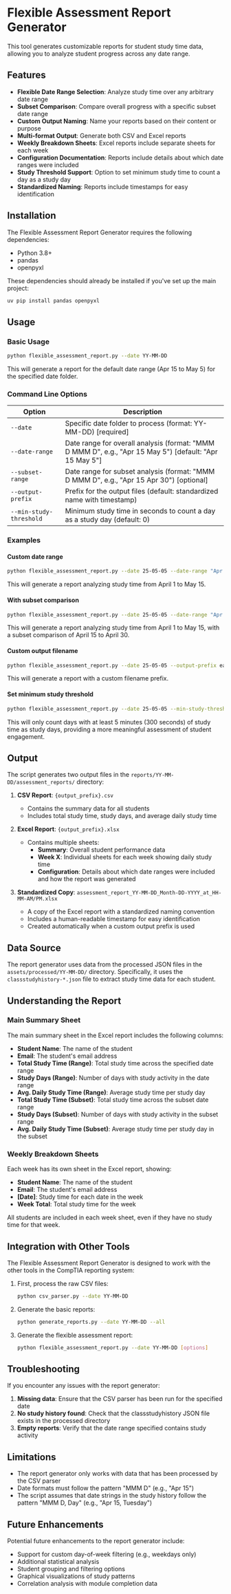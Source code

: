 # Flexible Assessment Report Generator

This tool generates customizable reports for student study time data, allowing you to analyze student progress across any date range.

## Features

- **Flexible Date Range Selection**: Analyze study time over any arbitrary date range
- **Subset Comparison**: Compare overall progress with a specific subset date range
- **Custom Output Naming**: Name your reports based on their content or purpose
- **Multi-format Output**: Generate both CSV and Excel reports
- **Weekly Breakdown Sheets**: Excel reports include separate sheets for each week
- **Configuration Documentation**: Reports include details about which date ranges were included
- **Study Threshold Support**: Option to set minimum study time to count a day as a study day
- **Standardized Naming**: Reports include timestamps for easy identification

## Installation

The Flexible Assessment Report Generator requires the following dependencies:
- Python 3.8+
- pandas
- openpyxl

These dependencies should already be installed if you've set up the main project:

```bash
uv pip install pandas openpyxl
```

## Usage

### Basic Usage

```bash
python flexible_assessment_report.py --date YY-MM-DD
```

This will generate a report for the default date range (Apr 15 to May 5) for the specified date folder.

### Command Line Options

| Option | Description |
|--------|-------------|
| `--date` | Specific date folder to process (format: YY-MM-DD) [required] |
| `--date-range` | Date range for overall analysis (format: "MMM D MMM D", e.g., "Apr 15 May 5") [default: "Apr 15 May 5"] |
| `--subset-range` | Date range for subset analysis (format: "MMM D MMM D", e.g., "Apr 15 Apr 30") [optional] |
| `--output-prefix` | Prefix for the output files (default: standardized name with timestamp) |
| `--min-study-threshold` | Minimum study time in seconds to count a day as a study day (default: 0) |

### Examples

#### Custom date range

```bash
python flexible_assessment_report.py --date 25-05-05 --date-range "Apr 1 May 15"
```

This will generate a report analyzing study time from April 1 to May 15.

#### With subset comparison

```bash
python flexible_assessment_report.py --date 25-05-05 --date-range "Apr 1 May 15" --subset-range "Apr 15 Apr 30"
```

This will generate a report analyzing study time from April 1 to May 15, with a subset comparison of April 15 to April 30.

#### Custom output filename

```bash
python flexible_assessment_report.py --date 25-05-05 --output-prefix early_assessments
```

This will generate a report with a custom filename prefix.

#### Set minimum study threshold

```bash
python flexible_assessment_report.py --date 25-05-05 --min-study-threshold 300
```

This will only count days with at least 5 minutes (300 seconds) of study time as study days, providing a more meaningful assessment of student engagement.

## Output

The script generates two output files in the `reports/YY-MM-DD/assessment_reports/` directory:

1. **CSV Report**: `{output_prefix}.csv`
   - Contains the summary data for all students
   - Includes total study time, study days, and average daily study time

2. **Excel Report**: `{output_prefix}.xlsx`
   - Contains multiple sheets:
     - **Summary**: Overall student performance data
     - **Week X**: Individual sheets for each week showing daily study time
     - **Configuration**: Details about which date ranges were included and how the report was generated

3. **Standardized Copy**: `assessment_report_YY-MM-DD_Month-DD-YYYY_at_HH-MM-AM/PM.xlsx`
   - A copy of the Excel report with a standardized naming convention
   - Includes a human-readable timestamp for easy identification
   - Created automatically when a custom output prefix is used

## Data Source

The report generator uses data from the processed JSON files in the `assets/processed/YY-MM-DD/` directory. Specifically, it uses the `classstudyhistory-*.json` file to extract study time data for each student.

## Understanding the Report

### Main Summary Sheet

The main summary sheet in the Excel report includes the following columns:

- **Student Name**: The name of the student
- **Email**: The student's email address
- **Total Study Time (Range)**: Total study time across the specified date range
- **Study Days (Range)**: Number of days with study activity in the date range
- **Avg. Daily Study Time (Range)**: Average study time per study day
- **Total Study Time (Subset)**: Total study time across the subset date range
- **Study Days (Subset)**: Number of days with study activity in the subset range
- **Avg. Daily Study Time (Subset)**: Average study time per study day in the subset

### Weekly Breakdown Sheets

Each week has its own sheet in the Excel report, showing:

- **Student Name**: The name of the student
- **Email**: The student's email address
- **[Date]**: Study time for each date in the week
- **Week Total**: Total study time for the week

All students are included in each week sheet, even if they have no study time for that week.

## Integration with Other Tools

The Flexible Assessment Report Generator is designed to work with the other tools in the CompTIA reporting system:

1. First, process the raw CSV files:
   ```bash
   python csv_parser.py --date YY-MM-DD
   ```

2. Generate the basic reports:
   ```bash
   python generate_reports.py --date YY-MM-DD --all
   ```

3. Generate the flexible assessment report:
   ```bash
   python flexible_assessment_report.py --date YY-MM-DD [options]
   ```

## Troubleshooting

If you encounter any issues with the report generator:

1. **Missing data**: Ensure that the CSV parser has been run for the specified date
2. **No study history found**: Check that the classstudyhistory JSON file exists in the processed directory
3. **Empty reports**: Verify that the date range specified contains study activity

## Limitations

- The report generator only works with data that has been processed by the CSV parser
- Date formats must follow the pattern "MMM D" (e.g., "Apr 15")
- The script assumes that date strings in the study history follow the pattern "MMM D, Day" (e.g., "Apr 15, Tuesday")

## Future Enhancements

Potential future enhancements to the report generator include:

- Support for custom day-of-week filtering (e.g., weekdays only)
- Additional statistical analysis
- Student grouping and filtering options
- Graphical visualizations of study patterns
- Correlation analysis with module completion data
